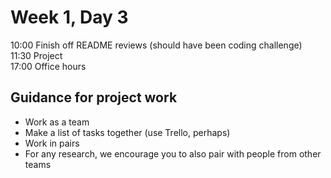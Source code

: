 # Week 1, Day 3

10:00 Finish off README reviews (should have been coding challenge)    
11:30 Project    
17:00 Office hours    

## Guidance for project work

- Work as a team
- Make a list of tasks together (use Trello, perhaps)
- Work in pairs
- For any research, we encourage you to also pair with people from other teams
